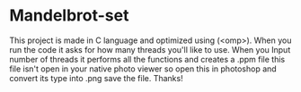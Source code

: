 # Mandelbrot-set
This project is made in C language and optimized using (&lt;omp>). When you run the code it asks for how many threads you'll like to use. When you Input number of threads it performs all the functions and creates a .ppm file this file isn't open in your native photo viewer so open this in photoshop and convert its type into .png save the file. Thanks!
